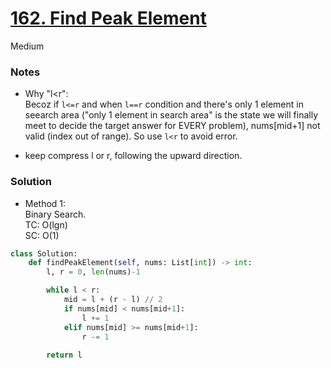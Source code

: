 # [162. Find Peak Element](https://leetcode.com/problems/find-peak-element/description/?envType=study-plan-v2&envId=top-interview-150)

Medium

### Notes

- Why "l<r":\
  Becoz if `l<=r` and when `l==r` condition and there's only 1 element in seearch area ("only 1 element in search area" is the state we  will finally meet to decide the target answer for EVERY problem), nums[mid+1] not valid (index out of range). So use `l<r` to avoid error.

- keep compress l or r, following the upward direction.

### Solution

- Method 1:\
  Binary Search.\
  TC: O(lgn)\
  SC: O(1)
```python
class Solution:
    def findPeakElement(self, nums: List[int]) -> int:
        l, r = 0, len(nums)-1

        while l < r:
            mid = l + (r - l) // 2
            if nums[mid] < nums[mid+1]:
                l += 1
            elif nums[mid] >= nums[mid+1]:
                r -= 1
            
        return l
```
